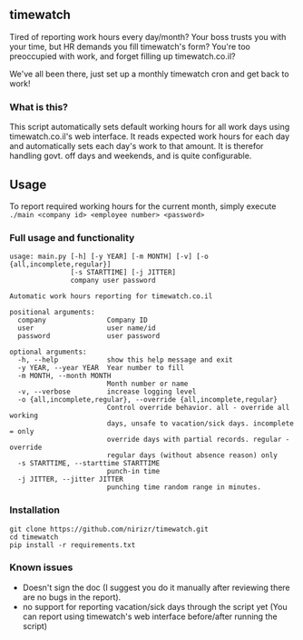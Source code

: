## timewatch

Tired of reporting work hours every day/month?
Your boss trusts you with your time, but HR demands you fill timewatch's form?
You're too preoccupied with work, and forget filling up timewatch.co.il?

We've all been there, just set up a monthly timewatch cron and get back to work!

### What is this?
This script automatically sets default working hours for all work days using timewatch.co.il's web interface.
It reads expected work hours for each day and automatically sets each day's work to that amount.
It is therefor handling govt. off days and weekends, and is quite configurable.

## Usage
To report required working hours for the current month, simply execute
```./main <company id> <employee number> <password>```

### Full usage and functionality

```
usage: main.py [-h] [-y YEAR] [-m MONTH] [-v] [-o {all,incomplete,regular}]
               [-s STARTTIME] [-j JITTER]
               company user password

Automatic work hours reporting for timewatch.co.il

positional arguments:
  company               Company ID
  user                  user name/id
  password              user password

optional arguments:
  -h, --help            show this help message and exit
  -y YEAR, --year YEAR  Year number to fill
  -m MONTH, --month MONTH
                        Month number or name
  -v, --verbose         increase logging level
  -o {all,incomplete,regular}, --override {all,incomplete,regular}
                        Control override behavior. all - override all working
                        days, unsafe to vacation/sick days. incomplete = only
                        override days with partial records. regular - override
                        regular days (without absence reason) only
  -s STARTTIME, --starttime STARTTIME
                        punch-in time
  -j JITTER, --jitter JITTER
                        punching time random range in minutes.
```

### Installation

```
git clone https://github.com/nirizr/timewatch.git
cd timewatch
pip install -r requirements.txt
```

### Known issues
* Doesn't sign the doc (I suggest you do it manually after reviewing there are no bugs in the report).
* no support for reporting vacation/sick days through the script yet (You can report using timewatch's web interface before/after running the script)

